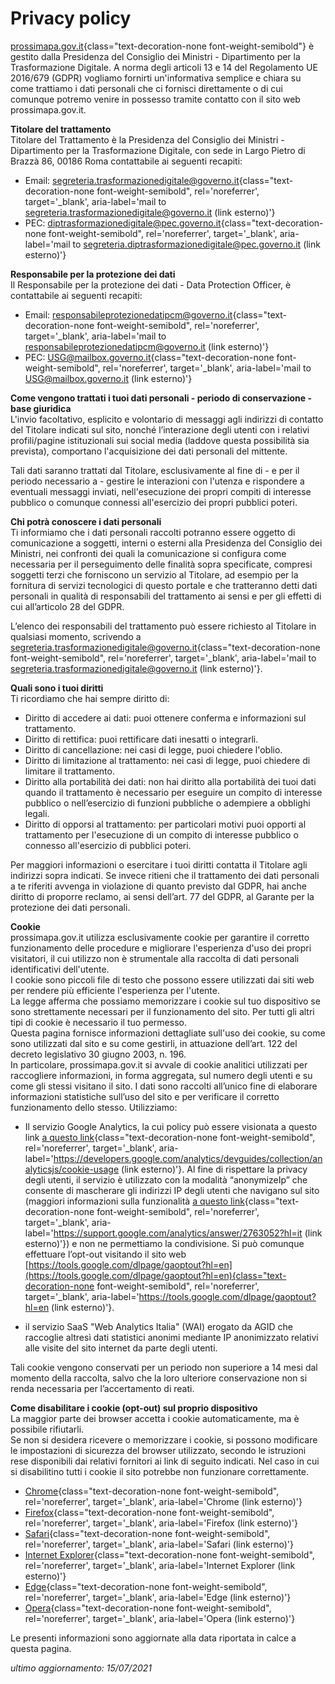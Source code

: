 # Privacy policy

[prossimapa.gov.it](https://prossimapa.gov.it/){class="text-decoration-none font-weight-semibold"} è gestito dalla Presidenza del Consiglio dei Ministri - Dipartimento per la Trasformazione Digitale.
A norma degli articoli 13 e 14 del Regolamento UE 2016/679 (GDPR) vogliamo fornirti un'informativa semplice e chiara su come trattiamo i dati personali che ci fornisci direttamente o di cui comunque potremo venire in possesso tramite contatto con il sito web prossimapa.gov.it.

**Titolare del trattamento**  
Titolare del Trattamento è la Presidenza del Consiglio dei Ministri - Dipartimento per la Trasformazione Digitale, con sede in Largo Pietro di Brazzà 86, 00186 Roma contattabile ai seguenti recapiti:

- Email: [segreteria.trasformazionedigitale@governo.it](mailto:segreteria.trasformazionedigitale@governo.it){class="text-decoration-none font-weight-semibold", rel='noreferrer', target='\_blank', aria-label='mail to segreteria.trasformazionedigitale@governo.it (link esterno)'}
- PEC: [diptrasformazionedigitale@pec.governo.it](mailto:diptrasformazionedigitale@pec.governo.it){class="text-decoration-none font-weight-semibold", rel='noreferrer', target='\_blank', aria-label='mail to segreteria.diptrasformazionedigitale@pec.governo.it (link esterno)'}

**Responsabile per la protezione dei dati**  
Il Responsabile per la protezione dei dati - Data Protection Officer, è contattabile ai seguenti recapiti:

- Email: [responsabileprotezionedatipcm@governo.it](mailto:responsabileprotezionedatipcm@governo.it){class="text-decoration-none font-weight-semibold", rel='noreferrer', target='\_blank', aria-label='mail to responsabileprotezionedatipcm@governo.it (link esterno)'}
- PEC: [USG@mailbox.governo.it](mailto:USG@mailbox.governo.it){class="text-decoration-none font-weight-semibold", rel='noreferrer', target='\_blank', aria-label='mail to USG@mailbox.governo.it (link esterno)'}

**Come vengono trattati i tuoi dati personali - periodo di conservazione - base giuridica**  
L'invio facoltativo, esplicito e volontario di messaggi agli indirizzi di contatto del Titolare indicati sul sito, nonché l’interazione degli utenti con i relativi profili/pagine istituzionali sui social media (laddove questa possibilità sia prevista), comportano l'acquisizione dei dati personali del mittente.

Tali dati saranno trattati dal Titolare, esclusivamente al fine di - e per il periodo necessario a - gestire le interazioni con l'utenza e rispondere a eventuali messaggi inviati, nell'esecuzione dei propri compiti di interesse pubblico o comunque connessi all'esercizio dei propri pubblici poteri.

**Chi potrà conoscere i dati personali**  
Ti informiamo che i dati personali raccolti potranno essere oggetto di comunicazione a soggetti, interni o esterni alla Presidenza del Consiglio dei Ministri, nei confronti dei quali la comunicazione si configura come necessaria per il perseguimento delle finalità sopra specificate, compresi soggetti terzi che forniscono un servizio al Titolare, ad esempio per la fornitura di servizi tecnologici di questo portale e che tratteranno detti dati personali in qualità di responsabili del trattamento ai sensi e per gli effetti di cui all’articolo 28 del GDPR.

L’elenco dei responsabili del trattamento può essere richiesto al Titolare in qualsiasi momento, scrivendo a [segreteria.trasformazionedigitale@governo.it](mailto:segreteria.trasformazionedigitale@governo.it){class="text-decoration-none font-weight-semibold", rel='noreferrer', target='\_blank', aria-label='mail to segreteria.trasformazionedigitale@governo.it (link esterno)'}.

**Quali sono i tuoi diritti**  
Ti ricordiamo che hai sempre diritto di:

- Diritto di accedere ai dati: puoi ottenere conferma e informazioni sul trattamento.
- Diritto di rettifica: puoi rettificare dati inesatti o integrarli.
- Diritto di cancellazione: nei casi di legge, puoi chiedere l'oblio.
- Diritto di limitazione al trattamento: nei casi di legge, puoi chiedere di limitare il trattamento.
- Diritto alla portabilità dei dati: non hai diritto alla portabilità dei tuoi dati quando il trattamento è necessario per eseguire un compito di interesse pubblico o nell’esercizio di funzioni pubbliche o adempiere a obblighi legali.
- Diritto di opporsi al trattamento: per particolari motivi puoi opporti al trattamento per l'esecuzione di un compito di interesse pubblico o connesso all'esercizio di pubblici poteri.

Per maggiori informazioni o esercitare i tuoi diritti contatta il Titolare agli indirizzi sopra indicati. Se invece ritieni che il trattamento dei dati personali a te riferiti avvenga in violazione di quanto previsto dal GDPR, hai anche diritto di proporre reclamo, ai sensi dell’art. 77 del GDPR, al Garante per la protezione dei dati personali.

**Cookie**  
prossimapa.gov.it utilizza esclusivamente cookie per garantire il corretto funzionamento delle procedure e migliorare l'esperienza d'uso dei propri visitatori, il cui utilizzo non è strumentale alla raccolta di dati personali identificativi dell'utente.  
I cookie sono piccoli file di testo che possono essere utilizzati dai siti web per rendere più efficiente l'esperienza per l'utente.  
La legge afferma che possiamo memorizzare i cookie sul tuo dispositivo se sono strettamente necessari per il funzionamento del sito. Per tutti gli altri tipi di cookie è necessario il tuo permesso.  
Questa pagina fornisce informazioni dettagliate sull'uso dei cookie, su come sono utilizzati dal sito e su come gestirli, in attuazione dell’art. 122 del decreto legislativo 30 giugno 2003, n. 196.  
In particolare, prossimapa.gov.it si avvale di cookie analitici utilizzati per raccogliere informazioni, in forma aggregata, sul numero degli utenti e su come gli stessi visitano il sito. I dati sono raccolti all’unico fine di elaborare informazioni statistiche sull’uso del sito e per verificare il corretto funzionamento dello stesso. Utilizziamo:

- Il servizio Google Analytics, la cui policy può essere visionata a questo link [a questo link](https://developers.google.com/analytics/devguides/collection/analyticsjs/cookie-usage){class="text-decoration-none font-weight-semibold", rel='noreferrer', target='\_blank', aria-label='https://developers.google.com/analytics/devguides/collection/analyticsjs/cookie-usage (link esterno)'}.
  Al fine di rispettare la privacy degli utenti, il servizio è utilizzato con la modalità “anonymizeIp” che consente di mascherare gli indirizzi IP degli utenti che navigano sul sito (maggiori informazioni sulla funzionalità [a questo link](https://support.google.com/analytics/answer/2763052?hl=it){class="text-decoration-none font-weight-semibold", rel='noreferrer', target='\_blank', aria-label='https://support.google.com/analytics/answer/2763052?hl=it (link esterno)'}) e non ne permettiamo la condivisione. Si può comunque effettuare l’opt-out visitando il sito web [https://tools.google.com/dlpage/gaoptout?hl=en](https://tools.google.com/dlpage/gaoptout?hl=en){class="text-decoration-none font-weight-semibold", rel='noreferrer', target='\_blank', aria-label='https://tools.google.com/dlpage/gaoptout?hl=en (link esterno)'}.

- il servizio SaaS "Web Analytics Italia" (WAI) erogato da AGID che raccoglie altresì dati statistici anonimi mediante IP anonimizzato relativi alle visite del sito internet da parte degli utenti.

Tali cookie vengono conservati per un periodo non superiore a 14 mesi dal momento della raccolta, salvo che la loro ulteriore conservazione non si renda necessaria per l’accertamento di reati.

**Come disabilitare i cookie (opt-out) sul proprio dispositivo**  
La maggior parte dei browser accetta i cookie automaticamente, ma è possibile rifiutarli.  
Se non si desidera ricevere o memorizzare i cookie, si possono modificare le impostazioni di sicurezza del browser utilizzato, secondo le istruzioni rese disponibili dai relativi fornitori ai link di seguito indicati. Nel caso in cui si disabilitino tutti i cookie il sito potrebbe non funzionare correttamente.

- [Chrome](https://support.google.com/chrome/answer/95647?co=GENIE.Platform%3DDesktop&hl=it){class="text-decoration-none font-weight-semibold", rel='noreferrer', target='\_blank', aria-label='Chrome (link esterno)'}
- [Firefox](https://support.mozilla.org/it/kb/protezione-antitracciamento-avanzata-firefox-desktop?redirectlocale=it&redirectslug=Attivare+e+disattivare+i+cookie){class="text-decoration-none font-weight-semibold", rel='noreferrer', target='\_blank', aria-label='Firefox (link esterno)'}
- [Safari](https://support.apple.com/guide/safari/manage-cookies-and-website-data-sfri11471/mac){class="text-decoration-none font-weight-semibold", rel='noreferrer', target='\_blank', aria-label='Safari (link esterno)'}
- [Internet Explorer](https://support.microsoft.com/it-it/help/17442/windows-internet-explorer-delete-manage-cookies){class="text-decoration-none font-weight-semibold", rel='noreferrer', target='\_blank', aria-label='Internet Explorer (link esterno)'}
- [Edge](https://support.microsoft.com/it-it/help/4027947/microsoft-edge-delete-cookies){class="text-decoration-none font-weight-semibold", rel='noreferrer', target='\_blank', aria-label='Edge (link esterno)'}
- [Opera](https://help.opera.com/en/latest/web-preferences/#cookies){class="text-decoration-none font-weight-semibold", rel='noreferrer', target='\_blank', aria-label='Opera (link esterno)'}

Le presenti informazioni sono aggiornate alla data riportata in calce a questa pagina.

<p class="text-right"><em>ultimo aggiornamento: 15/07/2021</em></p>
